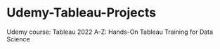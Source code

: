 # Udemy-Tableau-Projects
Udemy course: Tableau 2022 A-Z: Hands-On Tableau Training for Data Science
